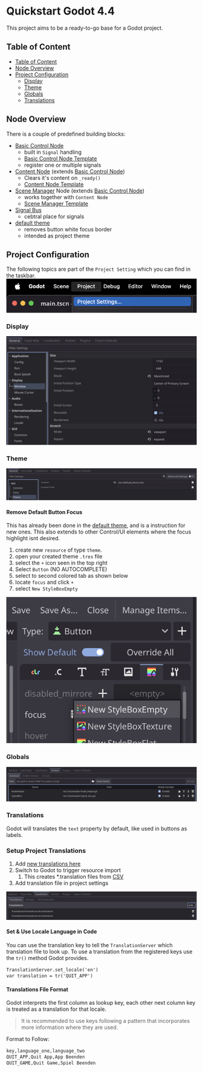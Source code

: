 # Quickstart Godot 4.4

This project aims to be a ready-to-go base for a Godot project.

## Table of Content
- [Table of Content](#table-of-content)
- [Node Overview](#node-overview)
- [Project Configuration](#project-configuration)
  - [Display](#display)
  - [Theme](#theme)
  - [Globals](#globals)
  - [Translations](#translations)

## Node Overview

There is a couple of predefined building blocks:
- [Basic Control Node](base_nodes/basic_control.gd)
    - built in `Signal` handling
    - [Basic Control Node Template](script_templates/Control/basic_control_template.gd)
    - register one or multiple signals
- [Content Node](base_nodes/content_node.gd) (extends [Basic Control Node](base_nodes/basic_control.gd))
    - Clears it's content on `_ready()`
    - [Content Node Template](script_templates/Control/basic_control_template.gd)
- [Scene Manager](base_nodes/scene_manager_base.gd) Node (extends [Basic Control Node](base_nodes/basic_control.gd))
    - works together with `Content Node`
    - [Scene Manager Template](script_templates/Control/scene_manager_template.gd)
- [Signal Bus](autoloader/signal_bus.gd)
    - cebtral place for signals
- [default theme](default_theme.tres)
    - removes button white focus border
    - intended as project theme

## Project Configuration
The following topics are part of the `Project Setting` which you can find in the taskbar.
![Project setting menu option](static/project_settings.png)
### Display
![Project Display Window](static/project_display_window.png)
### Theme
![Project GUI Theme](static/project_gui_theme.png)
#### Remove Default Button Focus
This has already been done in the [default theme](default_theme.tres), and is a instruction for new ones.
This also extends to other Control/UI elements where the focus highlight isnt desired.

1. create new `resource` of type `theme`.
2. open your created theme `.tres` file
3. select the `+` icon seen in the top right
4. Select `Button` (NO AUTOCOMPLETE)
5. select to second colored tab as shown below
6. locate `focus` and click `+`
7. select `New StyleBoxEmpty`

![Remove Default Button Focus](static/deactivate_button_focus.png)
### Globals
![Project Globals Autoloader](static/project_globals_autoloader.png)
### Translations
Godot will translates the `text` property by default, like used in buttons as labels.

### Setup Project Translations
1. Add [new translations here](Translations/translations.csv)
2. Switch to Godot to trigger resource import
   1. This creates *.translation files from [CSV](Translations/translations.csv)
3. Add translation file in project settings

![Project Translations](static/project_localiszation_translation.png)

#### Set & Use Locale Language in Code
You can use the translation key to tell the `TranslationServer` which translation file to look up.
To use a translation from the registered keys use the `tr()` method Godot provides.
```gdscript
TranslationServer.set_locale('en')
var translation = tr('QUIT_APP')
```

#### Translations File Format
Godot interprets the first column as lookup key, each other next column key is treated as a translation for that locale.

> It is recommended to use keys following a pattern that incorporates more information where they are used.

Format to Follow:
```CSV
key,language_one,language_two
QUIT_APP,Quit App,App Beenden
QUIT_GAME,Quit Game,Spiel Beenden
```
